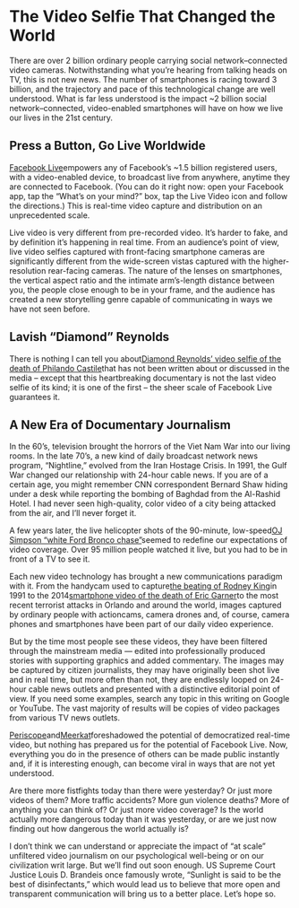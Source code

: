 # The Video Selfie That Changed the World

There are over 2 billion ordinary people carrying social network–connected video cameras. Notwithstanding what you’re hearing from talking heads on TV, this is not new news. The number of smartphones is racing toward 3 billion, and the trajectory and pace of this technological change are well understood. What is far less understood is the impact ~2 billion social network–connected, video-enabled smartphones will have on how we live our lives in the 21st century.

## Press a Button, Go Live Worldwide

[Facebook Live](http://live.fb.com/)empowers any of Facebook’s ~1.5 billion registered users, with a video-enabled device, to broadcast live from anywhere, anytime they are connected to Facebook. \(You can do it right now: open your Facebook app, tap the “What’s on your mind?” box, tap the Live Video icon and follow the directions.\) This is real-time video capture and distribution on an unprecedented scale.

Live video is very different from pre-recorded video. It’s harder to fake, and by definition it’s happening in real time. From an audience’s point of view, live video selfies captured with front-facing smartphone cameras are significantly different from the wide-screen vistas captured with the higher-resolution rear-facing cameras. The nature of the lenses on smartphones, the vertical aspect ratio and the intimate arm’s-length distance between you, the people close enough to be in your frame, and the audience has created a new storytelling genre capable of communicating in ways we have not seen before.

## Lavish “Diamond” Reynolds

There is nothing I can tell you about[Diamond Reynolds’ video selfie of the death of Philando Castile](http://www.facebook.com/100007611243538/videos/1690073837922975/)that has not been written about or discussed in the media – except that this heartbreaking documentary is not the last video selfie of its kind; it is one of the first – the sheer scale of Facebook Live guarantees it.

## A New Era of Documentary Journalism

In the 60’s, television brought the horrors of the Viet Nam War into our living rooms. In the late 70’s, a new kind of daily broadcast network news program, “Nightline,” evolved from the Iran Hostage Crisis. In 1991, the Gulf War changed our relationship with 24-hour cable news. If you are of a certain age, you might remember CNN correspondent Bernard Shaw hiding under a desk while reporting the bombing of Baghdad from the Al-Rashid Hotel. I had never seen high-quality, color video of a city being attacked from the air, and I’ll never forget it.

A few years later, the live helicopter shots of the 90-minute, low-speed[OJ Simpson “white Ford Bronco chase”](http://abcnews.go.com/US/video/oj-simpsons-white-bronco-chase-23976837)seemed to redefine our expectations of video coverage. Over 95 million people watched it live, but you had to be in front of a TV to see it.

Each new video technology has brought a new communications paradigm with it. From the handycam used to capture[the beating of Rodney King](http://en.wikipedia.org/wiki/Rodney_King#/media/File:R_King_beating.png)in 1991 to the 2014[smartphone video of the death of Eric Garner](http://www.youtube.com/watch?v=JpGxagKOkv8)to the most recent terrorist attacks in Orlando and around the world, images captured by ordinary people with actioncams, camera drones and, of course, camera phones and smartphones have been part of our daily video experience.

But by the time most people see these videos, they have been filtered through the mainstream media — edited into professionally produced stories with supporting graphics and added commentary. The images may be captured by citizen journalists, they may have originally been shot live and in real time, but more often than not, they are endlessly looped on 24-hour cable news outlets and presented with a distinctive editorial point of view. If you need some examples, search any topic in this writing on Google or YouTube. The vast majority of results will be copies of video packages from various TV news outlets.

[Periscope](http://www.periscope.tv/)and[Meerkat](http://meerkatapp.co/)foreshadowed the potential of democratized real-time video, but nothing has prepared us for the potential of Facebook Live. Now, everything you do in the presence of others can be made public instantly and, if it is interesting enough, can become viral in ways that are not yet understood.

Are there more fistfights today than there were yesterday? Or just more videos of them? More traffic accidents? More gun violence deaths? More of anything you can think of? Or just more video coverage? Is the world actually more dangerous today than it was yesterday, or are we just now finding out how dangerous the world actually is?

I don’t think we can understand or appreciate the impact of “at scale” unfiltered video journalism on our psychological well-being or on our civilization writ large. But we’ll find out soon enough. US Supreme Court Justice Louis D. Brandeis once famously wrote, “Sunlight is said to be the best of disinfectants,” which would lead us to believe that more open and transparent communication will bring us to a better place. Let’s hope so.



